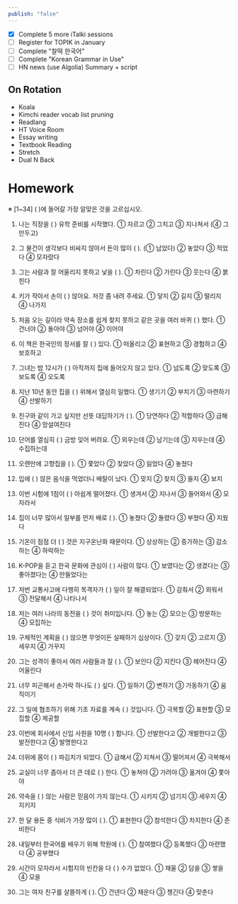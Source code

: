 ```yaml
---
publish: "false"
---
```


- [x] Complete 5 more iTalki sessions
 - [ ] Register for TOPIK in January
 - [ ] Complete "찰떡 한국어"
 - [ ] Complete "Korean Grammar in Use"
 - [ ] HN news (use Algolia) Summary + script
## On Rotation

 - Koala
 - Kimchi reader vocab list pruning
 - Readlang
 - HT Voice Room
 - Essay writing
 - Textbook Reading
 - Stretch
 - Dual N Back
# Homework
※ [1~34] ( )에 들어갈 가장 알맞은 것을 고르십시오.

1. 나는 직장을 ( ) 유학 준비를 시작했다.
① 자르고 ② 그치고 ③ 지나쳐서 (④ 그만두고)

2. 그 물건이 생각보다 비싸지 않아서 돈이 많이 ( ).
(① 남았다) ② 놓았다 ③ 적었다 ④ 모자랐다

3. 그는 사람과 잘 어울리지 못하고 낯을 ( ).
① 차린다 ② 가린다 ③ 웃는다 ④ 붉힌다

4. 키가 작아서 손이 ( ) 않아요. 저것 좀 내려 주세요.
① 닿지 ② 길지 ③ 떨리지 ④ 나가지

5. 처음 오는 길이라 약속 장소를 쉽게 찾지 못하고 같은 곳을 여러 바퀴 ( ) 했다.
① 건너야 ② 돌아야 ③ 넘어야 ④ 이어야

6. 이 책은 한국인의 정서를 잘 ( ) 있다.
① 떠올리고 ② 표현하고 ③ 경험하고 ④ 보호하고

7. 그녀는 밤 12시가 ( ) 아직까지 집에 들어오지 않고 있다.
① 넘도록 ② 맞도록 ③ 보도록 ④ 오도록

8. 지난 10년 동안 집을 ( ) 위해서 열심히 일했다.
① 생기기 ② 부치기 ③ 마련하기 ④ 선발하기

9. 친구와 같이 가고 싶지만 선뜻 대답하기가 ( ).
① 당연하다 ② 적합하다 ③ 급해진다 ④ 망설여진다

10. 단어를 열심히 ( ) 금방 잊어 버려요.
① 외우는데 ② 남기는데 ③ 지우는데 ④ 수집하는데

11. 오랜만에 고향집을 ( ).
① 쫓았다 ② 찾았다 ③ 잃었다 ④ 놓쳤다

12. 입에 ( ) 않은 음식을 먹었더니 배탈이 났다.
① 맞지 ② 찾지 ③ 들지 ④ 보지

13. 이번 시험에 1점이 ( ) 아쉽게 떨어졌다.
① 생겨서 ② 지나서 ③ 들어와서 ④ 모자라서

14. 집이 너무 많아서 일부를 먼저 배로 ( ).
① 놓쳤다 ② 돌렸다 ③ 부쳤다 ④ 지웠다

15. 기온이 점점 더 ( ) 것은 지구온난화 때문이다.
① 상상하는 ② 증가하는 ③ 감소하는 ④ 하락하는

16. K-POP을 듣고 한국 문화에 관심이 ( ) 사람이 많다.
① 보였다는 ② 생겼다는 ③ 좋아졌다는 ④ 만들었다는

17. 저번 교통사고에 다행히 목격자가 ( ) 일이 잘 해결되었다.
① 감춰서 ② 외워서 ③ 전달해서 ④ 나타나서

18. 저는 여러 나라의 동전을 ( ) 것이 취미입니다.
① 놓는 ② 모으는 ③ 방문하는 ④ 모집하는

19. 구체적인 계획을 ( ) 않으면 무엇이든 실패하기 십상이다.
① 갖지 ② 고르지 ③ 세우지 ④ 가꾸지

20. 그는 성격이 좋아서 여러 사람들과 잘 ( ).
① 보인다 ② 지킨다 ③ 헤어진다 ④ 어울린다

21. 너무 피곤해서 손가락 하나도 ( ) 싶다.
① 일하기 ② 변하기 ③ 가동하기 ④ 움직이기

22. 그 일에 협조하기 위해 기초 자료를 계속 ( ) 것입니다.
① 극복할 ② 표현할 ③ 모집할 ④ 제공할

23. 이번에 회사에서 신입 사원을 10명 ( ) 합니다.
① 선발한다고 ② 개발한다고 ③ 발전한다고 ④ 발명한다고

24. 더위에 몸이 ( ) 파김치가 되었다.
① 급해서 ② 지쳐서 ③ 떨어져서 ④ 극복해서

25. 교실이 너무 좁아서 더 큰 데로 ( ) 한다.
① 놓쳐야 ② 가려야 ③ 옮겨야 ④ 쫓아야

26. 약속을 ( ) 않는 사람은 믿음이 가지 않는다.
① 시키지 ② 넘기지 ③ 세우지 ④ 지키지

27. 한 달 용돈 중 식비가 가장 많이 ( ).
① 표현한다 ② 참석한다 ③ 차지한다 ④ 준비한다

28. 내일부터 한국어를 배우기 위해 학원에 ( ).
① 참여했다 ② 등록했다 ③ 마련했다 ④ 공부했다

29. 시간이 모자라서 시험지의 빈칸을 다 ( ) 수가 없었다.
① 채울 ② 담을 ③ 쌓을 ④ 모을

30. 그는 여자 친구를 살뜰하게 ( ).
① 건넨다 ② 채운다 ③ 챙긴다 ④ 맞춘다